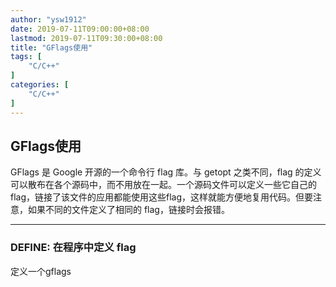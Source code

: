 ```yaml
---
author: "ysw1912"
date: 2019-07-11T09:00:00+08:00
lastmod: 2019-07-11T09:30:00+08:00
title: "GFlags使用"
tags: [
    "C/C++"
]
categories: [
    "C/C++"
]
---
```


## GFlags使用

GFlags 是 Google 开源的一个命令行 flag 库。与 getopt 之类不同，flag 的定义可以散布在各个源码中，而不用放在一起。一个源码文件可以定义一些它自己的flag，链接了该文件的应用都能使用这些flag，这样就能方便地复用代码。但要注意，如果不同的文件定义了相同的 flag，链接时会报错。

-----

### DEFINE: 在程序中定义 flag

定义一个gflags